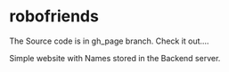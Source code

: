 # robofriends

The Source code is in gh_page branch. Check it out....

Simple website with Names stored in the Backend server.
